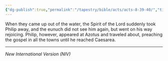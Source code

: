 ```yaml
---
{"dg-publish":true,"permalink":"/tapestry/bible/acts/acts-8-39-40/","title":"Acts 8:39-40","tags":["bible-verse","bible-verse"],"dgHomeLink":true,"dgShowLocalGraph":true,"dgEnableSearch":true}
---
```



When they came up out of the water, the Spirit of the Lord suddenly took Philip away, and the eunuch did not see him again, but went on his way rejoicing. Philip, however, appeared at Azotus and traveled about, preaching the gospel in all the towns until he reached Caesarea.


---
*New International Version (NIV)*